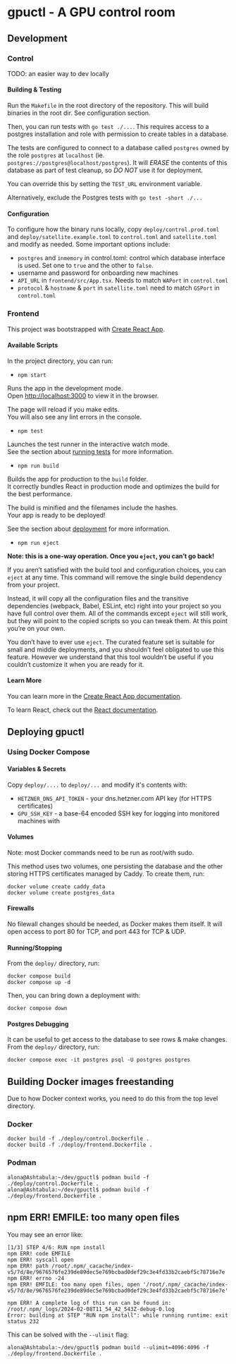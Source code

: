 # gpuctl - A GPU control room

## Development

### Control

TODO: an easier way to dev locally

#### Building & Testing

Run the `Makefile` in the root directory of the repository. This will build
binaries in the root dir. See configuration section.

Then, you can run tests with `go test ./...`. This requires access to a postgres
installation and role with permission to create tables in a database.

The tests are configured to connect to a database called `postgres` owned by the
role `postgres` at `localhost` (ie. `postgres://postgres@localhost/postgres`).
It will *ERASE* the contents of this database as part of test cleanup, so *DO
NOT* use it for deployment.

You can override this by setting the `TEST_URL` environment variable.

Alternatively, exclude the Postgres tests with `go test -short ./...`

#### Configuration

To configure how the binary runs locally, copy `deploy/control.prod.toml` and
`deploy/satellite.example.toml` to `control.toml` and `satellite.toml` and
modify as needed. Some important options include:

- `postgres` and `inmemory` in control.toml: control which database interface is
  used. Set one to `true` and the other to `false`.
- username and password for onboarding new machines
- `API_URL` in `frontend/src/App.tsx`. Needs to match `WAPort` in `control.toml`
- `protocol` & `hostname` & `port` in `satellite.toml` need to match `GSPort`
  in `control.toml`

### Frontend

This project was bootstrapped with [Create React App](https://github.com/facebook/create-react-app).

#### Available Scripts

In the project directory, you can run:

* `npm start`

Runs the app in the development mode.\
Open [http://localhost:3000](http://localhost:3000) to view it in the browser.

The page will reload if you make edits.\
You will also see any lint errors in the console.

* `npm test`

Launches the test runner in the interactive watch mode.\
See the section about [running tests](https://facebook.github.io/create-react-app/docs/running-tests) for more information.

* `npm run build`

Builds the app for production to the `build` folder.\
It correctly bundles React in production mode and optimizes the build for the best performance.

The build is minified and the filenames include the hashes.\
Your app is ready to be deployed!

See the section about [deployment](https://facebook.github.io/create-react-app/docs/deployment) for more information.

* `npm run eject`

**Note: this is a one-way operation. Once you `eject`, you can’t go back!**

If you aren’t satisfied with the build tool and configuration choices, you can `eject` at any time. This command will remove the single build dependency from your project.

Instead, it will copy all the configuration files and the transitive dependencies (webpack, Babel, ESLint, etc) right into your project so you have full control over them. All of the commands except `eject` will still work, but they will point to the copied scripts so you can tweak them. At this point you’re on your own.

You don’t have to ever use `eject`. The curated feature set is suitable for small and middle deployments, and you shouldn’t feel obligated to use this feature. However we understand that this tool wouldn’t be useful if you couldn’t customize it when you are ready for it.

#### Learn More

You can learn more in the [Create React App documentation](https://facebook.github.io/create-react-app/docs/getting-started).

To learn React, check out the [React documentation](https://reactjs.org/).

## Deploying gpuctl

### Using Docker Compose

#### Variables & Secrets

Copy `deploy/....` to `deploy/...` and modify it's contents with:

- `HETZNER_DNS_API_TOKEN` - your dns.hetzner.com API key (for HTTPS certificates)
- `GPU_SSH_KEY` - a base-64 encoded SSH key for logging into monitored machines with

#### Volumes

Note: most Docker commands need to be run as root/with sudo.

This method uses two volumes, one persisting the database and the other storing HTTPS certificates managed by Caddy. To create them, run:

```
docker volume create caddy_data
docker volume create postgres_data
```

#### Firewalls

No filewall changes should be needed, as Docker makes them itself. It will open access to port 80 for TCP, and port 443 for TCP & UDP.

#### Running/Stopping

From the `deploy/` directory, run:

```
docker compose build
docker compose up -d
```

Then, you can bring down a deployment with:

```
docker compose down
```

#### Postgres Debugging

It can be useful to get access to the database to see rows & make changes. From the `deploy/` directory, run:

```
docker compose exec -it postgres psql -U postgres postgres
```

## Building Docker images freestanding

Due to how Docker context works, you need to do this from the top level directory.

### Docker

```
docker build -f ./deploy/control.Dockerfile .
docker build -f ./deploy/frontend.Dockerfile .
```

### Podman

```console
alona@Ashtabula:~/dev/gpuctl$ podman build -f ./deploy/control.Dockerfile .
alona@Ashtabula:~/dev/gpuctl$ podman build -f ./deploy/frontend.Dockerfile .
```

## npm ERR! EMFILE: too many open files

You may see an error like:

```
[1/3] STEP 4/6: RUN npm install
npm ERR! code EMFILE
npm ERR! syscall open
npm ERR! path /root/.npm/_cacache/index-v5/7d/8e/9676576fe239de89dec5e769bcbad0def29c3e4fd33b2caebf5c78716e7e
npm ERR! errno -24
npm ERR! EMFILE: too many open files, open '/root/.npm/_cacache/index-v5/7d/8e/9676576fe239de89dec5e769bcbad0def29c3e4fd33b2caebf5c78716e7e'

npm ERR! A complete log of this run can be found in: /root/.npm/_logs/2024-02-08T11_54_42_543Z-debug-0.log
Error: building at STEP "RUN npm install": while running runtime: exit status 232
```

This can be solved with the `--ulimit` flag:

```console
alona@Ashtabula:~/dev/gpuctl$ podman build --ulimit=4096:4096 -f ./deploy/frontend.Dockerfile .
```
